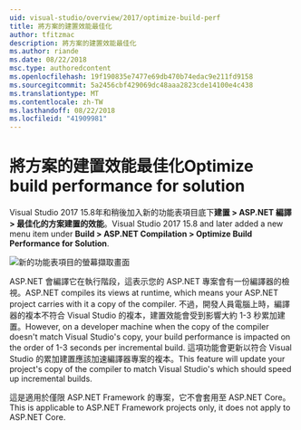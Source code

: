 ```yaml
---
uid: visual-studio/overview/2017/optimize-build-perf
title: 將方案的建置效能最佳化
author: tfitzmac
description: 將方案的建置效能最佳化
ms.author: riande
ms.date: 08/22/2018
msc.type: authoredcontent
ms.openlocfilehash: 19f190835e7477e69db470b74edac9e211fd9158
ms.sourcegitcommit: 5a2456cbf429069dc48aaa2823cde14100e4c438
ms.translationtype: MT
ms.contentlocale: zh-TW
ms.lasthandoff: 08/22/2018
ms.locfileid: "41909981"
---
```

# <a name="optimize-build-performance-for-solution"></a><span data-ttu-id="ed9f1-103">將方案的建置效能最佳化</span><span class="sxs-lookup"><span data-stu-id="ed9f1-103">Optimize build performance for solution</span></span>
<span data-ttu-id="ed9f1-104">Visual Studio 2017 15.8年和稍後加入新的功能表項目底下**建置 > ASP.NET 編譯 > 最佳化的方案建置的效能**。</span><span class="sxs-lookup"><span data-stu-id="ed9f1-104">Visual Studio 2017 15.8 and later added a new menu item under **Build > ASP.NET Compilation > Optimize Build Performance for Solution**.</span></span>

![新的功能表項目的螢幕擷取畫面](optimize-build-perf/_static/optimize-build-performance-for-solution.png)

<span data-ttu-id="ed9f1-106">ASP.NET 會編譯它在執行階段，這表示您的 ASP.NET 專案會有一份編譯器的檢視。</span><span class="sxs-lookup"><span data-stu-id="ed9f1-106">ASP.NET compiles its views at runtime, which means your ASP.NET project carries with it a copy of the compiler.</span></span> <span data-ttu-id="ed9f1-107">不過，開發人員電腦上時，編譯器的複本不符合 Visual Studio 的複本，建置效能會受到影響大約 1-3 秒累加建置。</span><span class="sxs-lookup"><span data-stu-id="ed9f1-107">However, on a developer machine when the copy of the compiler doesn't match Visual Studio's copy, your build performance is impacted on the order of 1-3 seconds per incremental build.</span></span> <span data-ttu-id="ed9f1-108">這項功能會更新以符合 Visual Studio 的累加建置應該加速編譯器專案的複本。</span><span class="sxs-lookup"><span data-stu-id="ed9f1-108">This feature will update your project's copy of the compiler to match Visual Studio's which should speed up incremental builds.</span></span>

<span data-ttu-id="ed9f1-109">這是適用於僅限 ASP.NET Framework 的專案，它不會套用至 ASP.NET Core。</span><span class="sxs-lookup"><span data-stu-id="ed9f1-109">This is applicable to ASP.NET Framework projects only, it does not apply to ASP.NET Core.</span></span>

